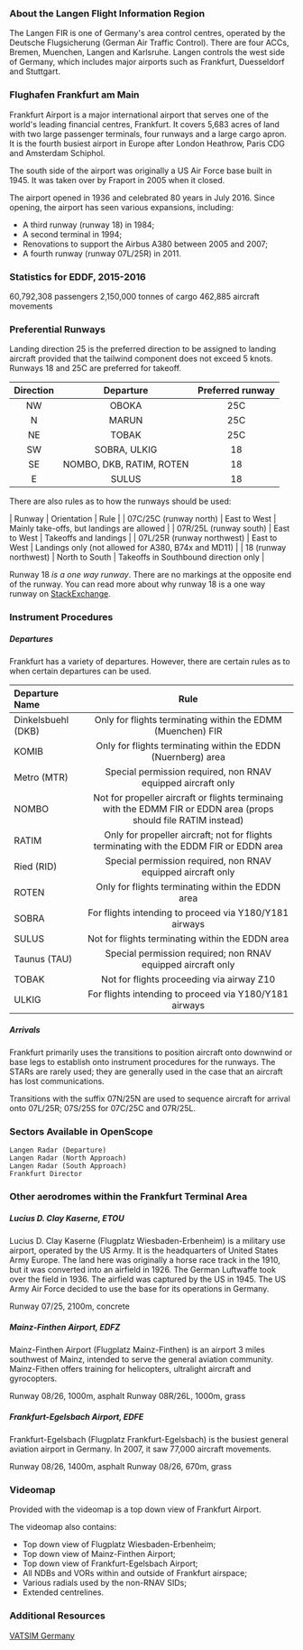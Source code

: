 ### About the Langen Flight Information Region
The Langen FIR is one of Germany's area control centres, operated by the Deutsche Flugsicherung (German Air Traffic Control). There are four ACCs, Bremen, Muenchen, Langen and Karlsruhe. Langen controls the west side of Germany, which includes major airports such as Frankfurt, Duesseldorf and Stuttgart.

### Flughafen Frankfurt am Main
Frankfurt Airport is a major international airport that serves one of the world's leading financial centres, Frankfurt. It covers 5,683 acres of land with two large passenger terminals, four runways and a large cargo apron. It is the fourth busiest airport in Europe after London Heathrow, Paris CDG and Amsterdam Schiphol.

The south side of the airport was originally a US Air Force base built in 1945. It was taken over by Fraport in 2005 when it closed.

The airport opened in 1936 and celebrated 80 years in July 2016. Since opening, the airport has seen various expansions, including:
* A third runway (runway 18) in 1984;
* A second terminal in 1994;
* Renovations to support the Airbus A380 between 2005 and 2007;
* A fourth runway (runway 07L/25R) in 2011.

### Statistics for EDDF, 2015-2016
60,792,308 passengers
2,150,000 tonnes of cargo
462,885 aircraft movements

### Preferential Runways
Landing direction 25 is the preferred direction to be assigned to landing aircraft provided that the tailwind component does not exceed 5 knots.
Runways 18 and 25C are preferred for takeoff.

| Direction | Departure                | Preferred runway |
|:---------:|:------------------------:|:----------------:|
| NW        | OBOKA                    | 25C              |
| N         | MARUN                    | 25C              |
| NE        | TOBAK                    | 25C              |
| SW        | SOBRA, ULKIG             | 18               |
| SE        | NOMBO, DKB, RATIM, ROTEN | 18               |
| E         | SULUS                    | 18               |

There are also rules as to how the runways should be used:

| Runway                     | Orientation    | Rule                                                |
| 07C/25C (runway north)     | East to West   | Mainly take-offs, but landings are allowed          |
| 07R/25L (runway south)     | East to West   | Takeoffs and landings                               |
| 07L/25R (runway northwest) | East to West   | Landings only (not allowed for A380, B74x and MD11) |
| 18 (runway northwest)      | North to South | Takeoffs in Southbound direction only               |

Runway 18 *is a one way runway*. There are no markings at the opposite end of the runway. 
You can read more about why runway 18 is a one way runway on [StackExchange](https://aviation.stackexchange.com/a/20807).


### Instrument Procedures
##### Departures 
Frankfurt has a variety of departures. However, there are certain rules as to when certain departures can be used.  

| Departure Name     | Rule                                                                                                              |
|:-------------------|:-----------------------------------------------------------------------------------------------------------------:|
| Dinkelsbuehl (DKB) | Only for flights terminating within the EDMM (Muenchen) FIR                                                       |
| KOMIB              | Only for flights terminating within the EDDN (Nuernberg) area                                                     |
| Metro (MTR)        | Special permission required, non RNAV equipped aircraft only                                                      |
| NOMBO              | Not for propeller aircraft or flights terminaing with the EDMM FIR or EDDN area (props should file RATIM instead) |
| RATIM              | Only for propeller aircraft; not for flights terminating with the EDDM FIR or EDDN area                           |
| Ried (RID)         | Special permission required, non RNAV equipped aircraft only                                                      |
| ROTEN              | Only for flights terminating within the EDDN area                                                                 |
| SOBRA              | For flights intending to proceed via Y180/Y181 airways                                                            |
| SULUS              | Not for flights terminating within the EDDN area                                                                  |
| Taunus (TAU)       | Special permission required; non RNAV equipped aircraft only                                                      |
| TOBAK              | Not for flights proceeding via airway Z10                                                                         |
| ULKIG              | For flights intending to proceed via Y180/Y181 airways                                                            |

##### Arrivals
Frankfurt primarily uses the transitions to position aircraft onto downwind or base legs to establish onto instrument procedures for the runways. The STARs are rarely used; they are generally used in the case that an aircraft has lost communications.

Transitions with the suffix 07N/25N are used to sequence aircraft for arrival onto 07L/25R; 07S/25S for 07C/25C and 07R/25L.

### Sectors Available in OpenScope
```
Langen Radar (Departure)
Langen Radar (North Approach)
Langen Radar (South Approach)
Frankfurt Director
```

### Other aerodromes within the Frankfurt Terminal Area

##### Lucius D. Clay Kaserne, ETOU
Lucius D. Clay Kaserne (Flugplatz Wiesbaden-Erbenheim) is a military use airport, operated by the US Army. It is the headquarters of United States Army Europe. The land here was originally a horse race track in the 1910, but it was converted into an airfield in 1926. The German Luftwaffe took over the field in 1936. The airfield was captured by the US in 1945. The US Army Air Force decided to use the base for its operations in Germany.

Runway 07/25, 2100m, concrete

##### Mainz-Finthen Airport, EDFZ
Mainz-Finthen Airport (Flugplatz Mainz-Finthen) is an airport 3 miles southwest of Mainz, intended to serve the general aviation community. Mainz-Fithen offers training for helicopters, ultralight aircraft and gyrocopters.

Runway 08/26, 1000m, asphalt
Runway 08R/26L, 1000m, grass

##### Frankfurt-Egelsbach Airport, EDFE
Frankfurt-Egelsbach (Flugplatz Frankfurt-Egelsbach) is the busiest general aviation airport in Germany. In 2007, it saw 77,000 aircraft movements. 

Runway 08/26, 1400m, asphalt
Runway 08/26, 670m, grass

### Videomap
Provided with the videomap is a top down view of Frankfurt Airport.

The videomap also contains:
* Top down view of Flugplatz Wiesbaden-Erbenheim;
* Top down view of Mainz-Finthen Airport;
* Top down view of Frankfurt-Egelsbach Airport;
* All NDBs and VORs within and outside of Frankfurt airspace;
* Various radials used by the non-RNAV SIDs;
* Extended centrelines.


### Additional Resources
[VATSIM Germany](http://www.vacc-sag.org/airport/EDDF)
